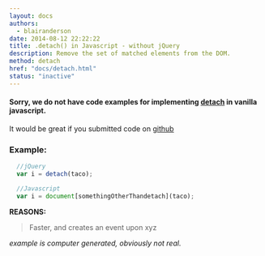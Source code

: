 ```yaml
---
layout: docs
authors:
  - blairanderson
date: 2014-08-12 22:22:22
title: .detach() in Javascript - without jQuery
description: Remove the set of matched elements from the DOM.
method: detach
href: "docs/detach.html"
status: "inactive"
---
```


#### Sorry, we do not have code examples for implementing [detach](http://api.jquery.com/detach/) in vanilla javascript.

It would be great if you submitted code on [github](https://github.com/blairanderson/without-jquery/blob/master/docs/detach.md)

### Example:

```javascript
  //jQuery
  var i = detach(taco);

  //Javascript
  var i = document[somethingOtherThandetach](taco);

```

**REASONS:**
> Faster, and creates an event upon xyz

*example is computer generated, obviously not real.*
